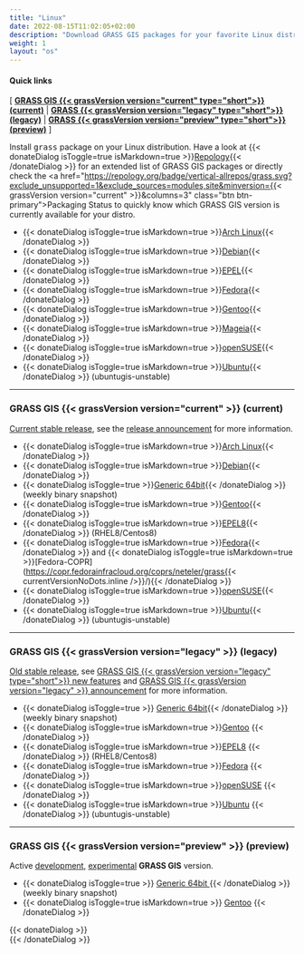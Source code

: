 ```yaml
---
title: "Linux"
date: 2022-08-15T11:02:05+02:00
description: "Download GRASS GIS packages for your favorite Linux distribution"
weight: 1
layout: "os"
---
```


#### Quick links

[ [**GRASS GIS {{< grassVersion version="current" type="short">}} (current)**](#GRASS-GIS-current) | [**GRASS {{< grassVersion version="legacy" type="short">}} (legacy)**](#GRASS-GIS-old) | [**GRASS {{< grassVersion version="preview" type="short">}} (preview)**](#GRASS-GIS-devel) ]

<i class="fa fa-arrow-right"></i> Install <tt>grass</tt> package on your Linux distribution. Have a look at 
{{< donateDialog isToggle=true isMarkdown=true >}}[Repology](https://repology.org/project/grass/versions){{< /donateDialog  >}} for an extended
list of GRASS GIS packages or directly check the 
<a href="https://repology.org/badge/vertical-allrepos/grass.svg?exclude_unsupported=1&exclude_sources=modules,site&minversion={{< grassVersion version="current" >}}&columns=3" class="btn btn-primary">Packaging Status</a>
to quickly know which GRASS GIS version is currently available for your distro.

*  {{< donateDialog isToggle=true isMarkdown=true >}}[Arch Linux](https://aur.archlinux.org/packages/grass/){{< /donateDialog  >}}
*  {{< donateDialog isToggle=true isMarkdown=true >}}[Debian](https://packages.debian.org/grass){{< /donateDialog  >}}
*  {{< donateDialog isToggle=true isMarkdown=true >}}[EPEL](https://src.fedoraproject.org/rpms/grass){{< /donateDialog  >}}
*  {{< donateDialog isToggle=true isMarkdown=true >}}[Fedora](https://src.fedoraproject.org/rpms/grass){{< /donateDialog  >}}
*  {{< donateDialog isToggle=true isMarkdown=true >}}[Gentoo](https://packages.gentoo.org/packages/sci-geosciences/grass){{< /donateDialog  >}}
*  {{< donateDialog isToggle=true isMarkdown=true >}}[Mageia](https://madb.mageia.org/package/show/name/grass/){{< /donateDialog  >}}
*  {{< donateDialog isToggle=true isMarkdown=true >}}[openSUSE](https://build.opensuse.org/package/show/Application:Geo/grass){{< /donateDialog  >}}
*  {{< donateDialog isToggle=true isMarkdown=true >}}[Ubuntu](https://launchpad.net/~ubuntugis/+archive/ubuntu/ubuntugis-unstable){{< /donateDialog  >}} (ubuntugis-unstable)

<hr>

### <span id="GRASS-GIS-current"> GRASS GIS {{< grassVersion version="current" >}} (current)</span>

<div class="alert rounded-0 alert-success">
<i class="fa fa-info-circle"></i> <u>Current stable release</u>, see the <a href="https://github.com/OSGeo/grass/releases/tag/{{< currentVersion.inline  >}}{{- .Site.Data.grass.current_version -}}{{</currentVersion.inline >}}">release announcement</a> for more information.</div>

* {{< donateDialog isToggle=true isMarkdown=true >}}[Arch Linux](https://aur.archlinux.org/packages/grass/){{< /donateDialog  >}}
* {{< donateDialog isToggle=true isMarkdown=true >}}[Debian](https://packages.debian.org/grass){{< /donateDialog  >}}
* {{< donateDialog isToggle=true >}}<a href="/grass{{< currentVersionNoDots.inline  >}}{{- .Site.Data.grass.current_version_nodots -}}{{</currentVersionNoDots.inline >}}/binary/linux/snapshot" target="blank">Generic 64bit</a>{{< /donateDialog  >}} (weekly binary snapshot)
* {{< donateDialog isToggle=true isMarkdown=true >}}[Gentoo](https://packages.gentoo.org/packages/sci-geosciences/grass){{< /donateDialog  >}}
* {{< donateDialog isToggle=true isMarkdown=true >}}[EPEL8](https://src.fedoraproject.org/rpms/grass){{< /donateDialog  >}} (RHEL8/Centos8)
* {{< donateDialog isToggle=true isMarkdown=true >}}[Fedora](https://src.fedoraproject.org/rpms/grass){{< /donateDialog  >}} and {{< donateDialog isToggle=true isMarkdown=true >}}[Fedora-COPR](https://copr.fedorainfracloud.org/coprs/neteler/grass{{< currentVersionNoDots.inline  />}}/){{< /donateDialog  >}}
* {{< donateDialog isToggle=true isMarkdown=true >}}[openSUSE](https://build.opensuse.org/package/show/Application:Geo/grass){{< /donateDialog  >}}
* {{< donateDialog isToggle=true isMarkdown=true >}}[Ubuntu](https://launchpad.net/~ubuntugis/+archive/ubuntu/ubuntugis-unstable){{< /donateDialog  >}} (ubuntugis-unstable)

<hr>

### <span id="GRASS-GIS-old"> GRASS GIS {{< grassVersion version="legacy" >}} (legacy)</span>

<div class="alert rounded-0 alert-warning">
<i class="fa fa-info-circle"></i> <u>Old stable release</u>, see <a href="https://trac.osgeo.org/grass/wiki/Grass7/NewFeatures{{< legacyVersionNoDots.inline  >}}{{- .Site.Data.grass.legacy_version_nodots -}}{{</legacyVersionNoDots.inline >}}">GRASS GIS {{< grassVersion version="legacy" type="short">}} new features</a> and  <a href="https://github.com/OSGeo/grass/releases/tag/{{< legacyVersion.inline  >}}{{- .Site.Data.grass.legacy_version -}}{{</legacyVersion.inline >}}">GRASS GIS {{< grassVersion version="legacy" >}} announcement</a> for more information.
</div>

* {{< donateDialog isToggle=true  >}} <a href="/grass{{< legacyVersionNoDots.inline  >}}{{- .Site.Data.grass.legacy_version_nodots -}}{{</legacyVersionNoDots.inline >}}/binary/linux/snapshot" target="blank">Generic 64bit</a>{{< /donateDialog  >}}  (weekly binary snapshot)
* {{< donateDialog isToggle=true isMarkdown=true >}}[Gentoo](https://packages.gentoo.org/packages/sci-geosciences/grass) {{< /donateDialog  >}} 
* {{< donateDialog isToggle=true isMarkdown=true >}}[EPEL8](https://src.fedoraproject.org/rpms/grass) {{< /donateDialog  >}}  (RHEL8/Centos8)
* {{< donateDialog isToggle=true isMarkdown=true >}}[Fedora](https://src.fedoraproject.org/rpms/grass) {{< /donateDialog  >}} 
* {{< donateDialog isToggle=true isMarkdown=true >}}[openSUSE](https://build.opensuse.org/package/show/Application:Geo/grass)  {{< /donateDialog  >}} 
* {{< donateDialog isToggle=true isMarkdown=true >}}[Ubuntu](https://launchpad.net/~ubuntugis/+archive/ubuntu/ubuntugis-unstable) {{< /donateDialog  >}}  (ubuntugis-unstable)

<hr>

### <span id="GRASS-GIS-devel"> GRASS GIS {{< grassVersion version="preview" >}} (preview)</span>

<div class="alert rounded-0 alert-info">
<i class="fa fa-info-circle"></i> Active <u>development</u>, <u>experimental</u> <b>GRASS GIS</b> version.
</div>

*  {{< donateDialog isToggle=true  >}}
  <a href="/grass{{< previewVersionNoDots.inline  >}}{{- .Site.Data.grass.preview_version_nodots -}}{{</previewVersionNoDots.inline >}}/binary/linux/snapshot/" target="blank">Generic 64bit </a>{{< /donateDialog  >}}  (weekly binary snapshot)
*  {{< donateDialog isToggle=true isMarkdown=true >}}  [Gentoo](https://packages.gentoo.org/packages/sci-geosciences/grass)
 {{< /donateDialog  >}} 

<!-- *  [Ubuntu ](https://launchpad.net/~grass/+archive/ubuntu/grass-devel)  (ubuntugis-unstable) -->

<!-- <pre><code class="shell">sudo add-apt-repository ppa:ubuntugis/ubuntugis-unstable -->
<!-- sudo add-apt-repository ppa:grass/grass-devel -->
<!-- sudo apt-get update -->
<!-- sudo apt-get install grass-daily</code></pre> -->


 {{< donateDialog >}}  
 {{< /donateDialog >}}  

